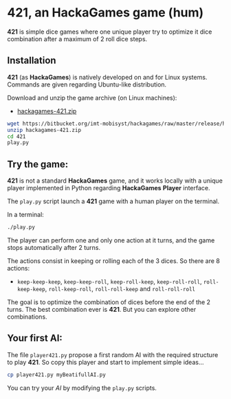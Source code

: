 # 421, an HackaGames game (hum)

**421** is simple dice games where one unique player try to optimize it dice combination after a maximum of 2 roll dice steps.

## Installation

**421** (as **HackaGames**) is natively developed on and for Linux systems.
Commands are given regarding Ubuntu-like distribution.

Download and unzip the game archive (on Linux machines):

- [hackagames-421.zip](https://bitbucket.org/imt-mobisyst/hackagames/raw/master/release/hackagames-421.zip)

```sh
wget https://bitbucket.org/imt-mobisyst/hackagames/raw/master/release/hackagames-421.zip
unzip hackagames-421.zip
cd 421
play.py
```

## Try the game:

**421** is not a standard **HackaGames** game, and it works locally with a unique player implemented in Python regarding **HackaGames** **Player** interface.

The `play.py` script launch a **421** game with a human player on the terminal.

In a terminal:

```sh
./play.py
```

The player can perform one and only one action at it turns, and the game stops automatically after 2 turns.

The actions consist in keeping or rolling each of the 3 dices. So there are 8 actions:

- `keep-keep-keep`,  `keep-keep-roll`,  `keep-roll-keep`,  `keep-roll-roll`, `roll-keep-keep`,  `roll-keep-roll`,  `roll-roll-keep` and `roll-roll-roll`

The goal is to optimize the combination of dices before the end of the 2 turns. The best combination ever is **421**. But you can explore other combinations.

## Your first AI:

The file `player421.py` propose a first random AI with the required structure to play **421**.
So copy this player and start to implement simple ideas...

```bash
cp player421.py myBeatifullAI.py
```

You can try your *AI* by modifying the `play.py` scripts.

